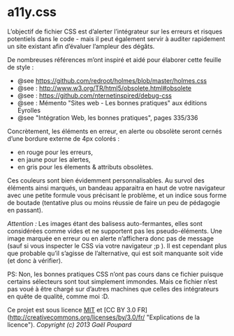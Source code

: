 a11y.css
==============

L’objectif de fichier CSS est d’alerter l’intégrateur sur les erreurs et risques potentiels dans le code - mais il peut également servir à auditer rapidement un site existant afin d’évaluer l’ampleur des dégâts.

De nombreuses références m’ont inspiré et aidé pour élaborer cette feuille de style :
* @see https://github.com/redroot/holmes/blob/master/holmes.css
* @see : http://www.w3.org/TR/html5/obsolete.html#obsolete
* @see : https://github.com/nternetinspired/debug-css
* @see : Mémento "Sites web - Les bonnes pratiques" aux éditions Eyrolles
* @see "Intégration Web, les bonnes pratiques", pages 335/336

Concrètement, les éléments en erreur, en alerte ou obsolète seront cernés d’une bordure externe de 4px colorés :
* en rouge pour les erreurs,
* en jaune pour les alertes,
* en gris pour les élements & attributs obsolètes.

Ces couleurs sont bien évidemment personnalisables. Au survol des éléments ainsi marqués, un bandeau apparaitra en haut de votre navigateur avec une petite formule vous précisant le problème, et un indice sous forme de boutade (tentative plus ou moins réussie de faire un peu de pédagogie en passant).

*Attention :*
Les images étant des balisess auto-fermantes, elles sont considérées comme vides et ne supportent pas les pseudo-éléments. Une image marquée en erreur ou en alerte n’affichera donc pas de message (sauf si vous inspecter le CSS via votre navigateur ;p ). Il est cependant plus que probable qu’il s’agisse de l’alternative, qui est soit manquante soit vide (et donc à vérifier).

PS: Non, les bonnes pratiques CSS n’ont pas cours dans ce fichier puisque certains sélecteurs sont tout simplement immondes. Mais ce fichier n’est pas voué à être chargé sur d’autres machines que celles des intégrateurs en quête de qualité, comme moi :D.

Ce projet est sous licence [MIT](http://opensource.org/licenses/MIT "The MIT licence") et [CC BY 3.0 FR] (http://creativecommons.org/licenses/by/3.0/fr/ "Explications de la licence").
*Copyright (c) 2013 Gaël Poupard*
